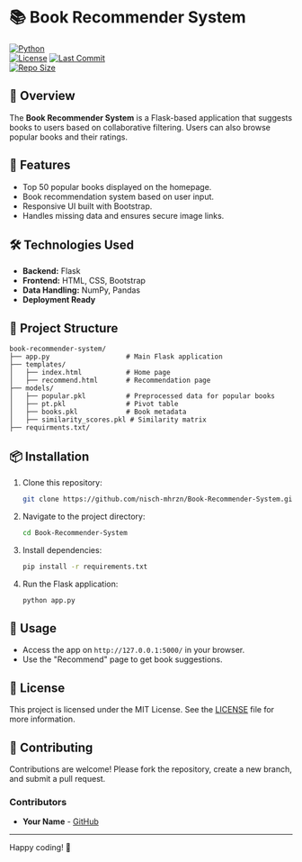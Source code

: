 # 📚 Book Recommender System

[![Python](https://img.shields.io/badge/Python-3.9-blue.svg)](https://www.python.org/downloads/)  
[![License](https://img.shields.io/badge/License-MIT-green.svg)](LICENSE)
[![Last Commit](https://img.shields.io/github/last-commit/nisch-mhrzn/book-recommender-system)](https://github.com/nisch-mhzrn/Book-Recommender-System-/commits/main)  
[![Repo Size](https://img.shields.io/github/repo-size/nisch-mhrzn/book-recommender-system)](https://github.com/nisch-mhrzn/Book-Recommender-System-)  

## 📖 Overview
The **Book Recommender System** is a Flask-based application that suggests books to users based on collaborative filtering. Users can also browse popular books and their ratings.

## 🚀 Features
- Top 50 popular books displayed on the homepage.
- Book recommendation system based on user input.
- Responsive UI built with Bootstrap.
- Handles missing data and ensures secure image links.

## 🛠️ Technologies Used
- **Backend:** Flask
- **Frontend:** HTML, CSS, Bootstrap
- **Data Handling:** NumPy, Pandas
- **Deployment Ready**

## 📂 Project Structure
```
book-recommender-system/
├── app.py                   # Main Flask application
├── templates/
│   ├── index.html           # Home page
│   ├── recommend.html       # Recommendation page
├── models/
│   ├── popular.pkl          # Preprocessed data for popular books
│   ├── pt.pkl               # Pivot table
│   ├── books.pkl            # Book metadata
│   ├── similarity_scores.pkl # Similarity matrix
├── requirments.txt/

```

## 📦 Installation
1. Clone this repository:
   ```bash
   git clone https://github.com/nisch-mhrzn/Book-Recommender-System.git
   ```
2. Navigate to the project directory:
   ```bash
   cd Book-Recommender-System
   ```
3. Install dependencies:
   ```bash
   pip install -r requirements.txt
   ```
4. Run the Flask application:
   ```bash
   python app.py
   ```

## 🌟 Usage
- Access the app on `http://127.0.0.1:5000/` in your browser.
- Use the "Recommend" page to get book suggestions.

## 📜 License
This project is licensed under the MIT License. See the [LICENSE](LICENSE) file for more information.

## 👥 Contributing
Contributions are welcome! Please fork the repository, create a new branch, and submit a pull request.  

### Contributors
- **Your Name** - [GitHub](https://github.com/nisch-mhrzn)

---

Happy coding! 🎉
